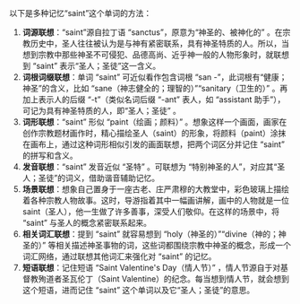 以下是多种记忆“saint”这个单词的方法：
1. **词源联想**：“saint”源自拉丁语 “sanctus”，原意为“神圣的、被神化的” 。在宗教历史中，圣人往往被认为是与神有紧密联系，具有神圣特质的人。所以，当想到宗教中那些神圣不可侵犯、品德高尚、近乎神一般的人物形象时，就联想到 “saint” 表示“圣人；圣徒”这一含义。 
2. **词根词缀联想**：单词 “saint” 可近似看作包含词根 “san -”，此词根有“健康；神圣”的含义，比如 “sane（神志健全的；理智的）”“sanitary（卫生的）” 。再加上表示人的后缀 “-t”（类似名词后缀 “-ant” 表人，如 “assistant 助手”），可记为具有神圣特质的人，即“圣人；圣徒” 。 
3. **词形联想**：“saint” 形似 “paint（绘画；颜料）” 。想象这样一个画面，画家在创作宗教题材画作时，精心描绘圣人（saint）的形象，将颜料（paint）涂抹在画布上，通过这种词形相似引发的画面联想，把两个词区分并记住 “saint” 的拼写和含义。 
4. **发音联想**：“saint” 发音近似 “圣特” 。可联想为 “特别神圣的人”，对应其“圣人；圣徒”的词义，借助谐音辅助记忆。 
5. **场景联想**：想象自己置身于一座古老、庄严肃穆的大教堂中，彩色玻璃上描绘着各种宗教人物故事。这时，导游指着其中一幅画讲解，画中的人物就是一位 saint（圣人），他一生做了许多善事，深受人们敬仰。在这样的场景中，将 “saint” 与圣人的概念紧密联系起来。 
6. **相关词汇联想**：提到 “saint” 就容易想到 “holy（神圣的）”“divine（神的；神圣的）” 等相关描述神圣事物的词，这些词都围绕宗教中神圣的概念，形成一个词汇网络，通过联想其他词汇来强化对 “saint” 的记忆。 
7. **短语联想**：记住短语 “Saint Valentine's Day（情人节）” ，情人节源自于对基督教殉道者圣瓦伦丁（Saint Valentine）的纪念。每当想到情人节，就会想到这个短语，进而记住 “saint” 这个单词以及它“圣人；圣徒”的意思。 